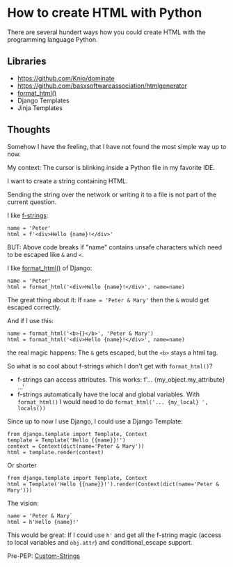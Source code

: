 # How to create HTML with Python

There are several hundert ways how you could create HTML with the
programming language Python.

## Libraries

* https://github.com/Knio/dominate
* https://github.com/basxsoftwareassociation/htmlgenerator
* [format_html()](https://docs.djangoproject.com/en/dev/ref/utils/#django.utils.html.format_html)
* Django Templates
* Jinja Templates

## Thoughts

Somehow I have the feeling, that I have not found the most simple way up to now.

My context: The cursor is blinking inside a Python file in my favorite IDE.

I want to create a string containing HTML.

Sending the string over the network or writing it to a file is not part of the
current question.

I like [f-strings](https://docs.python.org/3/tutorial/inputoutput.html#formatted-string-literals):

```
name = 'Peter'
html = f'<div>Hello {name}!</div>'
```

BUT: Above code breaks if "name" contains unsafe characters which need to be escaped like `&` and `<`.

I like [format_html()](https://docs.djangoproject.com/en/3.1/ref/utils/#django.utils.html.format_html) of Django:

```
name = 'Peter'
html = format_html('<div>Hello {name}!</div>', name=name)
```

The great thing about it: If `name = 'Peter & Mary'` then the `&` would get escaped correctly.

And if I use this:
```
name = format_html('<b>{}</b>', 'Peter & Mary')
html = format_html('<div>Hello {name}!</div>', name=name)
```

the real magic happens: The `&` gets escaped, but the `<b>` stays a html tag.

So what is so cool about f-strings which I don't get with `format_html()`?

- f-strings can access attributes. This works: f'... {my_object.my_attribute} ...'
- f-strings automatically have the local and global variables. With `format_html()` I would need to do `format_html('... {my_local} ', locals())`

Since up to now I use Django, I could use a Django Template:

```
from django.template import Template, Context
template = Template('Hello {{name}}!')
context = Context(dict(name='Peter & Mary'))
html = template.render(context)
```

Or shorter
```
from django.template import Template, Context
html = Template('Hello {{name}}!').render(Context(dict(name='Peter & Mary')))
```

The vision:

```
name = 'Peter & Mary`
html = h'Hello {name}!'
```

This would be great: If I could use `h'` and get all the f-string magic (access to local variables and `obj.attr`) and conditional_escape support.

Pre-PEP: [Custom-Strings](https://github.com/guettli/python-custom-strings)


